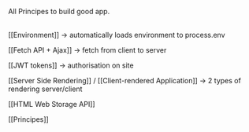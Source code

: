 All Principes to build good app.<br><br>

[[Environment]] ->   automatically loads environment to process.env<br>

[[Fetch API + Ajax]] -> fetch from client to server<br>

[[JWT tokens]] -> authorisation on site<br>

[[Server Side Rendering]] / [[Client-rendered Application]] -> 2 types of rendering server/client<br>

[[HTML Web Storage API]]

[[Principes]]


